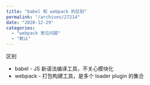 ```yaml
---
title: "babel 和 webpack 的区别"
permalink: "/archives/27214"
date: "2020-12-29"
categories: 
  - "webpack 常见问题"
  - "默认"
---
```


区别

- babel - JS 新语法编译工具，不关心模块化
- webpack - 打包构建工具，是多个 loader plugin 的集合
